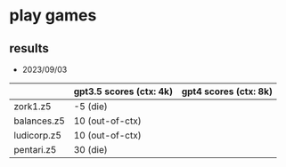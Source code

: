 # play games


## results
- 2023/09/03

|          | gpt3.5 scores (ctx: 4k) | gpt4 scores (ctx: 8k)|
|----------|-------------------------|----------------------|
| zork1.z5 |   -5 (die)              |                      |
| balances.z5 |  10 (out-of-ctx)     |                      |
| ludicorp.z5 |  10 (out-of-ctx)     |                      |
| pentari.z5  |  30 (die)            |                      |